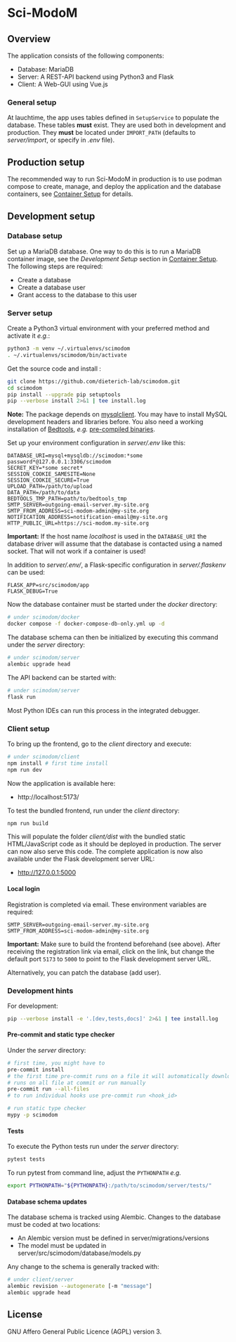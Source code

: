 # Sci-ModoM

## Overview

The application consists of the following components:

- Database: MariaDB
- Server: A REST-API backend using Python3 and Flask
- Client: A Web-GUI using Vue.js

### General setup

At lauchtime, the app uses tables defined in `SetupService` to populate the database. These tables **must** exist. They are used both in development and production. They **must** be located under `IMPORT_PATH` (defaults to _server/import_, or specify in _.env_ file).

## Production setup

The recommended way to run Sci-ModoM in production is to use podman compose to create, manage, and deploy the application and the database containers, see [Container Setup](docker/CONTAINER_SETUP.md) for details.

## Development setup

### Database setup

Set up a MariaDB database. One way to do this is to run a MariaDB container image, see the _Development Setup_ section in [Container Setup](docker/CONTAINER_SETUP.md). The following steps are required:

- Create a database
- Create a database user
- Grant access to the database to this user

### Server setup

Create a Python3 virtual environment with your preferred method and activate it _e.g._:

```bash
python3 -m venv ~/.virtualenvs/scimodom
. ~/.virtualenvs/scimodom/bin/activate
```

Get the source code and install :

```bash
git clone https://github.com/dieterich-lab/scimodom.git
cd scimodom
pip install --upgrade pip setuptools
pip --verbose install 2>&1 | tee install.log
```

**Note:** The package depends on [mysqlclient](https://pypi.org/project/mysqlclient/). You may have to install MySQL development headers and
libraries before. You also need a working installation of [Bedtools](https://bedtools.readthedocs.io/en/latest/), _e.g._
[pre-compiled binaries](https://bedtools.readthedocs.io/en/latest/content/installation.html#downloading-a-pre-compiled-binary).

Set up your environment configuration in _server/.env_ like this:

```
DATABASE_URI=mysql+mysqldb://scimodom:*some password*@127.0.0.1:3306/scimodom
SECRET_KEY=*some secret*
SESSION_COOKIE_SAMESITE=None
SESSION_COOKIE_SECURE=True
UPLOAD_PATH=/path/to/upload
DATA_PATH=/path/to/data
BEDTOOLS_TMP_PATH=path/to/bedtools_tmp
SMTP_SERVER=outgoing-email-server.my-site.org
SMTP_FROM_ADDRESS=sci-modom-admin@my-site.org
NOTIFICATION_ADDRESS=notification-email@my-site.org
HTTP_PUBLIC_URL=https://sci-modom.my-site.org
```

**Important:** If the host name _localhost_ is used in the `DATABASE_URI` the database driver will assume that the database is contacted using a named
socket. That will not work if a container is used!

In addition to _server/.env/_, a Flask-specific configuration in _server/.flaskenv_ can be used:

```
FLASK_APP=src/scimodom/app
FLASK_DEBUG=True
```

Now the database container must be started under the _docker_ directory:

```bash
# under scimodom/docker
docker compose -f docker-compose-db-only.yml up -d
```

The database schema can then be initialized by executing this command under the _server_ directory:

```bash
# under scimodom/server
alembic upgrade head
```

The API backend can be started with:

```bash
# under scimodom/server
flask run
```

Most Python IDEs can run this process in the integrated debugger.

### Client setup

To bring up the frontend, go to the _client_ directory and execute:

```bash
# under scimodom/client
npm install # first time install
npm run dev
```

Now the application is available here:

- http://localhost:5173/

To test the bundled frontend, run under the _client_ directory:

```bash
npm run build
```

This will populate the folder _client/dist_ with the bundled static HTML/JavaScript code as it should be deployed in production.
The server can now also serve this code. The complete application is now also available under the Flask development server URL:

- http://127.0.0.1:5000

#### Local login

Registration is completed via email. These environment variables are required:

```
SMTP_SERVER=outgoing-email-server.my-site.org
SMTP_FROM_ADDRESS=sci-modom-admin@my-site.org
```

**Important:** Make sure to build the frontend beforehand (see above). After receiving the registration link via email, click on the link, but change the default port `5173` to `5000` to point to the Flask development server URL.

Alternatively, you can patch the database (add user).

### Development hints

For development:

```bash
pip --verbose install -e '.[dev,tests,docs]' 2>&1 | tee install.log
```

#### Pre-commit and static type checker

Under the _server_ directory:

```bash
# first time, you might have to
pre-commit install
# the first time pre-commit runs on a file it will automatically download, install, and run the hook
# runs on all file at commit or run manually
pre-commit run --all-files
# to run individual hooks use pre-commit run <hook_id>

# run static type checker
mypy -p scimodom
```

#### Tests

To execute the Python tests run under the _server_ directory:

```bash
pytest tests
```

To run pytest from command line, adjust the `PYTHONPATH` _e.g._

```bash
export PYTHONPATH="${PYTHONPATH}:/path/to/scimodom/server/tests/"
```

#### Database schema updates

The database schema is tracked using Alembic. Changes to the database must be coded at two locations:

- An Alembic version must be defined in server/migrations/versions
- The model must be updated in server/src/scimodom/database/models.py

Any change to the schema is generally tracked with:

```bash
# under client/server
alembic revision --autogenerate [-m "message"]
alembic upgrade head
```

## License

GNU Affero General Public Licence (AGPL) version 3.
